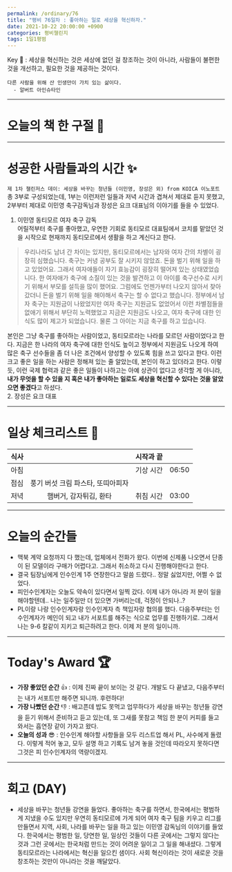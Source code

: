```yaml
---
permalink: /ordinary/76
title: "평비 76일차 : 좋아하는 일로 세상을 혁신하자."
date: 2021-10-22 20:00:00 +0900
categories: 평비챌린지
tags: 1일1평범
---  
```

Key 🔑 : 세상을 혁신하는 것은 세상에 없던 걸 창조하는 것이 아니라, 사람들이 불편한 것을 개선하고, 필요한 것을 제공하는 것이다.
```
다른 사람을 위해 산 인생만이 가치 있는 삶이다.
  - 알버트 아인슈타인
```

---
# 오늘의 책 한 구절 📕


---
# 성공한 사람들과의 시간 ✨
`제 1차 챌린저스 데이: 세상을 바꾸는 청년들 (이민영, 장성은 외) from KOICA 이노포트`  
총 3부로 구성되었는데, 1부는 이런저런 일들과 저녁 시간과 겹쳐서 제대로 듣지 못했고, 2부부터 제대로 이민영 축구감독님과 장성은 요크 대표님의 이야기를 들을 수 있었다.  
1. 이민영 동티모르 여자 축구 감독  
어릴적부터 축구를 좋아했고, 우연한 기회로 동티모르 대표팀에서 코치를 맡았던 것을 시작으로 현재까지 동티모르에서 생활을 하고 계신다고 한다.  
> 우리나라도 남녀 간 차이는 있지만, 동티모르에서는 남자와 여자 간의 차별이 굉장히 심했습니다. 축구는 커녕 공부도 잘 시키지 않았죠. 돈을 벌기 위해 일을 하고 있었어요. 그래서 여자애들이 자기 효능감이 굉장히 떨어져 있는 상태였었습니다. 한 여자애가 축구에 소질이 있는 것을 발견하고 이 아이를 축구선수로 시키기 위해서 부모를 설득을 많이 했어요. 그럼에도 언젠가부터 나오지 않아서 찾아갔더니 돈을 벌기 위해 일을 해야해서 축구는 할 수 없다고 했습니다. 정부에서 남자 축구는 지원금이 나왔었지만 여자 축구는 지원금도 없었어서 이런 차별점들을 없애기 위해서 부단히 노력했었고 지금은 지원금도 나오고, 여자 축구에 대한 인식도 많이 제고가 되었습니다. 물론 그 아이는 지금 축구를 하고 있습니다.  

본인은 그냥 축구를 좋아하는 사람이었고, 동티모르라는 나라를 모르던 사람이었다고 한다. 지금은 한 나라의 여자 축구에 대한 인식도 높이고 정부에서 지원금도 나오게 하여 많은 축구 선수들을 좀 더 나은 조건에서 양성할 수 있도록 힘을 쓰고 있다고 한다. 이런 크고 좋은 일을 하는 사람은 정해져 있는 줄 알았는데, 본인이 하고 있더라고 한다. 이렇듯, 이런 국제 협력과 같은 좋은 일들이 나하고는 아예 상관이 없다고 생각할 게 아니라, **내가 무엇을 할 수 있을 지 혹은 내가 좋아하는 일로도 세상을 혁신할 수 있다는 것을 알았으면 좋겠다**고 하셨다.  
2. 장성은 요크 대표  


---
# 일상 체크리스트 📃

| 식사 |  | 시작과 끝 |  |
|:----:|:----:|:----:|:----:|
| 아침 |  | 기상 시간 | 06:50 |
| 점심 | 풍기 버섯 크림 파스타, 또띠아피자 |  |  |
| 저녁 | 햄버거, 감자튀김, 환타 | 취침 시간 | 03:00 |

---
# 오늘의 순간들
- 맥북 계약 요청까지 다 했는데, 업체에서 전화가 왔다. 이번에 신제품 나오면서 단종이 된 모델이라 구매가 어렵다고. 그래서 취소하고 다시 진행해야한다고 한다.
- 결국 팀장님에게 인수인계 1주 연장한다고 말씀 드렸다.. 정말 싫었지만, 어쩔 수 없었다.
- 피인수인계자는 오늘도 약속이 있다면서 일찍 갔다. 이제 내가 아니라 저 분이 일을 해야할텐데.. 나는 일주일만 더 있으면 가버리는데, 걱정이 안되나..?
- PL이랑 나랑 인수인계자랑 인수인계자 측 책임자랑 협의를 했다. 다음주부터는 인수인계자가 메인이 되고 내가 서포트를 해주는 식으로 업무를 진행하기로. 그래서 나는 9-6 칼같이 지키고 퇴근하려고 한다. 이제 저 분의 일이니까.

---
# Today's Award 🏆
- **가장 좋았던 순간** 👍 : 이제 진짜 끝이 보이는 것 같다. 개발도 다 끝냈고, 다음주부터는 내가 서포트만 해주면 되니까. 후련하다!
- **가장 나빴던 순간** 👎 : 배고픈데 밥도 못먹고 업무하다가 세상을 바꾸는 청년들 강연을 듣기 위해서 준비하고 듣고 있는데, 또 그새를 못참고 책임 한 분이 커피를 들고와서는 흡연장 같이 가자고 왔다.
- **오늘의 성과** 😎 : 인수인계 해야할 사항들을 모두 리스트업 해서 PL, 사수에게 돌렸다. 이렇게 적어 놓고, 모두 설명 하고 기록도 남겨 놓을 것인데 따라오지 못하다면 그것은 피 인수인계자의 역량이겠지.

---
# 회고 (DAY)
- 세상을 바꾸는 청년들 강연을 들었다. 좋아하는 축구를 하면서, 한국에서는 평범하게 지냈을 수도 있지만 우연히 동티모르에 가게 되어 여자 축구 팀을 키우고 리그를 만들면서 지역, 사회, 나라를 바꾸는 일을 하고 있는 이민영 감독님의 이야기를 들었다. 한국에서는 평범한 일, 당연한 일, 일상인 것들이 다른 곳에서는 그렇지 않다는 것과 그런 곳에서는 한국처럼 만드는 것이 어려운 일이고 그 일을 해내셨다. 그렇게 동티모르라는 나라에서는 혁신을 일으킨 샘이다. 사회 혁신이라는 것이 새로운 것을 창조하는 것만이 아니라는 것을 깨달았다.